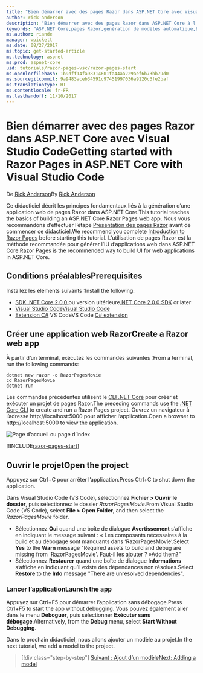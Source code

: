 ```yaml
---
title: "Bien démarrer avec des pages Razor dans ASP.NET Core avec Visual Studio Code"
author: rick-anderson
description: "Bien démarrer avec des pages Razor dans ASP.NET Core à l’aide de Visual Studio Code"
keywords: "ASP.NET Core,pages Razor,génération de modèles automatique,Entity Framework Core,EF,EF Core,base de données,mac,macOS,Visual Studio Code,Code"
ms.author: riande
manager: wpickett
ms.date: 08/27/2017
ms.topic: get-started-article
ms.technology: aspnet
ms.prod: aspnet-core
uid: tutorials/razor-pages-vsc/razor-pages-start
ms.openlocfilehash: 1b9dff14fa98314601fa44aa229aef6b73bb79d0
ms.sourcegitcommit: 9a9483aceb34591c97451997036a9120c3fe2baf
ms.translationtype: HT
ms.contentlocale: fr-FR
ms.lasthandoff: 11/10/2017
---
```

# <a name="getting-started-with-razor-pages-in-aspnet-core-with-visual-studio-code"></a><span data-ttu-id="245d0-104">Bien démarrer avec des pages Razor dans ASP.NET Core avec Visual Studio Code</span><span class="sxs-lookup"><span data-stu-id="245d0-104">Getting started with Razor Pages in ASP.NET Core with Visual Studio Code</span></span>

<span data-ttu-id="245d0-105">De [Rick Anderson](https://twitter.com/RickAndMSFT)</span><span class="sxs-lookup"><span data-stu-id="245d0-105">By [Rick Anderson](https://twitter.com/RickAndMSFT)</span></span>

<span data-ttu-id="245d0-106">Ce didacticiel décrit les principes fondamentaux liés à la génération d’une application web de pages Razor dans ASP.NET Core.</span><span class="sxs-lookup"><span data-stu-id="245d0-106">This tutorial teaches the basics of building an ASP.NET Core Razor Pages web app.</span></span> <span data-ttu-id="245d0-107">Nous vous recommandons d’effectuer l’étape [Présentation des pages Razor](xref:mvc/razor-pages/index) avant de commencer ce didacticiel.</span><span class="sxs-lookup"><span data-stu-id="245d0-107">We recommend you complete [Introduction to Razor Pages](xref:mvc/razor-pages/index) before starting this tutorial.</span></span> <span data-ttu-id="245d0-108">L’utilisation de pages Razor est la méthode recommandée pour générer l’IU d’applications web dans ASP.NET Core.</span><span class="sxs-lookup"><span data-stu-id="245d0-108">Razor Pages is the recommended way to build UI for web applications in ASP.NET Core.</span></span>

## <a name="prerequisites"></a><span data-ttu-id="245d0-109">Conditions préalables</span><span class="sxs-lookup"><span data-stu-id="245d0-109">Prerequisites</span></span>

<span data-ttu-id="245d0-110">Installez les éléments suivants :</span><span class="sxs-lookup"><span data-stu-id="245d0-110">Install the following:</span></span>

* <span data-ttu-id="245d0-111">[SDK .NET Core 2.0.0 ](https://www.microsoft.com/net/core) ou version ultérieure</span><span class="sxs-lookup"><span data-stu-id="245d0-111">[.NET Core 2.0.0 SDK](https://www.microsoft.com/net/core) or later</span></span>
* [<span data-ttu-id="245d0-112">Visual Studio Code</span><span class="sxs-lookup"><span data-stu-id="245d0-112">Visual Studio Code</span></span>](https://code.visualstudio.com)
* <span data-ttu-id="245d0-113">[Extension C#](https://marketplace.visualstudio.com/items?itemName=ms-vscode.csharp) VS Code</span><span class="sxs-lookup"><span data-stu-id="245d0-113">VS Code [C# extension](https://marketplace.visualstudio.com/items?itemName=ms-vscode.csharp)</span></span> 

## <a name="create-a-razor-web-app"></a><span data-ttu-id="245d0-114">Créer une application web Razor</span><span class="sxs-lookup"><span data-stu-id="245d0-114">Create a Razor web app</span></span>

<span data-ttu-id="245d0-115">À partir d’un terminal, exécutez les commandes suivantes :</span><span class="sxs-lookup"><span data-stu-id="245d0-115">From a terminal, run the following commands:</span></span>

```console
dotnet new razor -o RazorPagesMovie
cd RazorPagesMovie
dotnet run
```

<span data-ttu-id="245d0-116">Les commandes précédentes utilisent le [CLI .NET Core](https://docs.microsoft.com/dotnet/core/tools/dotnet) pour créer et exécuter un projet de pages Razor.</span><span class="sxs-lookup"><span data-stu-id="245d0-116">The preceding commands use the [.NET Core CLI](https://docs.microsoft.com/dotnet/core/tools/dotnet) to create and run a Razor Pages project.</span></span> <span data-ttu-id="245d0-117">Ouvrez un navigateur à l’adresse http://localhost:5000 pour afficher l’application.</span><span class="sxs-lookup"><span data-stu-id="245d0-117">Open a browser to http://localhost:5000 to view the application.</span></span>

![Page d’accueil ou page d’index](../razor-pages/razor-pages-start/_static/home.png)

[!INCLUDE[razor-pages-start](../../includes/RP/razor-pages-start.md)]

## <a name="open-the-project"></a><span data-ttu-id="245d0-119">Ouvrir le projet</span><span class="sxs-lookup"><span data-stu-id="245d0-119">Open the project</span></span>

<span data-ttu-id="245d0-120">Appuyez sur Ctrl+C pour arrêter l’application.</span><span class="sxs-lookup"><span data-stu-id="245d0-120">Press Ctrl+C to shut down the application.</span></span>

<span data-ttu-id="245d0-121">Dans Visual Studio Code (VS Code), sélectionnez **Fichier > Ouvrir le dossier**, puis sélectionnez le dossier *RazorPagesMovie*.</span><span class="sxs-lookup"><span data-stu-id="245d0-121">From Visual Studio Code (VS Code), select **File > Open Folder**, and then select the *RazorPagesMovie* folder.</span></span>

- <span data-ttu-id="245d0-122">Sélectionnez **Oui** quand une boîte de dialogue **Avertissement** s’affiche en indiquant le message suivant : « Les composants nécessaires à la build et au débogage sont manquants dans ‘RazorPagesMovie’.</span><span class="sxs-lookup"><span data-stu-id="245d0-122">Select **Yes** to the **Warn** message "Required assets to build and debug are missing from 'RazorPagesMovie'.</span></span> <span data-ttu-id="245d0-123">Faut-il les ajouter ? »</span><span class="sxs-lookup"><span data-stu-id="245d0-123">Add them?"</span></span>
- <span data-ttu-id="245d0-124">Sélectionnez **Restaurer** quand une boîte de dialogue **Informations** s’affiche en indiquant qu’il existe des dépendances non résolues.</span><span class="sxs-lookup"><span data-stu-id="245d0-124">Select **Restore** to the **Info** message "There are unresolved dependencies".</span></span>

### <a name="launch-the-app"></a><span data-ttu-id="245d0-125">Lancer l’application</span><span class="sxs-lookup"><span data-stu-id="245d0-125">Launch the app</span></span>

<span data-ttu-id="245d0-126">Appuyez sur Ctrl+F5 pour démarrer l’application sans débogage.</span><span class="sxs-lookup"><span data-stu-id="245d0-126">Press Ctrl+F5 to start the app without debugging.</span></span> <span data-ttu-id="245d0-127">Vous pouvez également aller dans le menu **Déboguer**, puis sélectionner **Exécuter sans débogage**.</span><span class="sxs-lookup"><span data-stu-id="245d0-127">Alternatively, from the **Debug** menu, select **Start Without Debugging**.</span></span>

<span data-ttu-id="245d0-128">Dans le prochain didacticiel, nous allons ajouter un modèle au projet.</span><span class="sxs-lookup"><span data-stu-id="245d0-128">In the next tutorial, we add a model to the project.</span></span> 

>[!div class="step-by-step"]
[<span data-ttu-id="245d0-129">Suivant : Ajout d’un modèle</span><span class="sxs-lookup"><span data-stu-id="245d0-129">Next: Adding a model</span></span>](xref:tutorials/razor-pages-vsc/model)  
